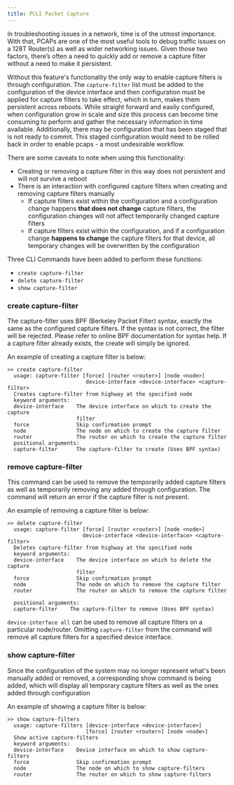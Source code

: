 ```yaml
---
title: PCLI Packet Capture
---
```


In troubleshooting issues in a network, time is of the utmost importance.  With that, PCAPs are one of the most useful tools to debug traffic issues on a 128T Router(s) as well as wider networking issues.  Given those two factors, there’s often a need to quickly add or remove a capture filter without a need to make it persistent.

Without this feature's functionality the only way to enable capture filters is through configuration.  The `capture-filter` list must be added to the configuration of the device interface and then configuration must be applied for capture filters to take effect, which in turn, makes them persistent across reboots.  While straight forward and easily configured, when configuration grow in scale and size this process can become time consuming to perform and gather the necessary information in time available.  Additionally, there may be configuration that has been staged that is not ready to commit.  This staged configuration would need to be rolled back in order to enable pcaps - a most undesirable workflow.

There are some caveats to note when using this functionality:

- Creating or removing a capture filter in this way does not persistent and will not survive a reboot
- There is an interaction with configured capture filters when creating and removing capture filters manually
  - If capture filters exist within the configuration and a configuration change happens **that does not change** capture filters, the configuration changes will not affect temporarily changed capture filters
  - If capture filters exist within the configuration, and if a configuration change **happens to change** the capture filters for that device, all temporary changes will be overwritten by the configuration

Three CLI Commands have been added to perform these functions:

- `create capture-filter`
- `delete capture-filter`
- `show capture-filter`

### create capture-filter

The capture-filter uses BPF (Berkeley Packet Filter) syntax, exactly the same as the configured capture filters. If the syntax is not correct, the filter will be rejected. Please refer to online BPF documentation for syntax help. If a capture filter already exists, the create will simply be ignored.

An example of creating a capture filter is below:

```
>> create capture-filter
  usage: capture-filter [force] [router <router>] [node <node>]
                         device-interface <device-interface> <capture-filter>
  Creates capture-filter from highway at the specified node
  keyword arguments:
  device-interface    The device interface on which to create the capture
                      filter
  force               Skip confirmation prompt
  node                The node on which to create the capture filter
  router              The router on which to create the capture filter
  positional arguments:
  capture-filter      The capture-filter to create (Uses BPF syntax)
```

### remove capture-filter

This command can be used to remove the temporarily added capture filters as well as temporarily removing any added through configuration.  The command will return an error if the capture filter is not present.

An example of removing a capture filter is below:

```
>> delete capture-filter
  usage: capture-filter [force] [router <router>] [node <node>]
                        device-interface <device-interface> <capture-filter>
  Deletes capture-filter from highway at the specified node
  keyword arguments:
  device-interface    The device interface on which to delete the capture
                      filter
  force               Skip confirmation prompt
  node                The node on which to remove the capture filter
  router              The router on which to remove the capture filter

  positional arguments:
  capture-filter    The capture-filter to remove (Uses BPF syntax)
```

`device-interface all` can be used to remove all capture filters on a particular node/router.  Omitting `capture-filter` from the command will remove all capture filters for a specified device interface.

### show capture-filter

Since the configuration of the system may no longer represent what's been manually added or removed, a corresponding show command is being added, which will display all temporary capture filters as well as the ones added through configuration

An example of showing a capture filter is below:

```
>> show capture-filters
  usage: capture-filters [device-interface <device-interface>]
                         [force] [router <router>] [node <node>]
  Show active capture-filters
  keyword arguments:
  device-interface    Device interface on which to show capture-filters
  force               Skip confirmation prompt
  node                The node on which to show capture-filters
  router              The router on which to show capture-filters
```
